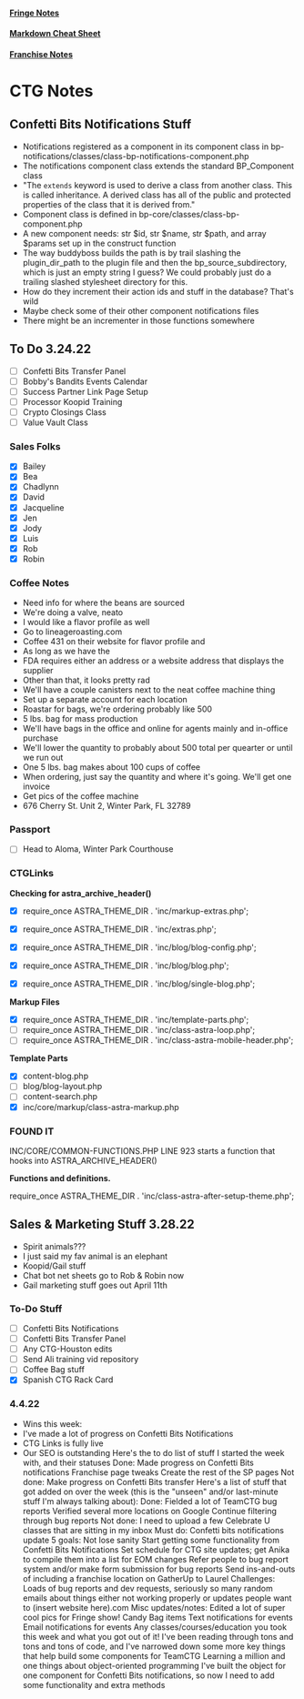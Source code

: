 #### [Fringe Notes](/fringe-notes.md)
#### [Markdown Cheat Sheet](/markdown-cheat-sheet.md)
#### [Franchise Notes](/franchise-notes.md)

# CTG Notes

## Confetti Bits Notifications Stuff

- Notifications registered as a component in its component class in bp-notifications/classes/class-bp-notifications-component.php
- The notifications component class extends the standard BP_Component class
- "The ```extends``` keyword is used to derive a class from another class. This is called inheritance. A derived class has all of the public and protected properties of the class that it is derived from."
- Component class is defined in bp-core/classes/class-bp-component.php
- A new component needs: str $id, str $name, str $path, and array $params set up in the construct function
- The way buddyboss builds the path is by trail slashing the plugin_dir_path to the plugin file and then the bp_source_subdirectory, which is just an empty string I guess? We could probably just do a trailing slashed stylesheet directory for this.
- How do they increment their action ids and stuff in the database? That's wild
- Maybe check some of their other component notifications files
- There might be an incrementer in those functions somewhere


## To Do 3.24.22

- [ ] Confetti Bits Transfer Panel
- [ ] Bobby's Bandits Events Calendar
- [ ] Success Partner Link Page Setup
- [ ] Processor Koopid Training
- [ ] Crypto Closings Class
- [ ] Value Vault Class

### Sales Folks
- [x] Bailey
- [x] Bea
- [x] Chadlynn
- [x] David
- [x] Jacqueline
- [x] Jen
- [x] Jody
- [x] Luis
- [x] Rob
- [x] Robin

### Coffee Notes
- Need info for where the beans are sourced
- We're doing a valve, neato
- I would like a flavor profile as well
- Go to lineageroasting.com
- Coffee 431 on their website for flavor profile and 
- As long as we have the 
- FDA requires either an address or a website address that displays the supplier
- Other than that, it looks pretty rad
- We'll have a couple canisters next to the neat coffee machine thing
- Set up a separate account for each location
- Roastar for bags, we're ordering probably like 500
- 5 lbs. bag for mass production
- We'll have bags in the office and online for agents mainly and in-office purchase
- We'll lower the quantity to probably about 500 total per quearter or until we run out
- One 5 lbs. bag makes about 100 cups of coffee
- When ordering, just say the quantity and where it's going. We'll get one invoice
- Get pics of the coffee machine
- 676 Cherry St. Unit 2, Winter Park, FL 32789



### Passport
- [ ] Head to Aloma, Winter Park Courthouse


### CTGLinks

**Checking for astra_archive_header()**
- [x] require_once ASTRA_THEME_DIR . 'inc/markup-extras.php';
- [x] require_once ASTRA_THEME_DIR . 'inc/extras.php';
- [x] require_once ASTRA_THEME_DIR . 'inc/blog/blog-config.php';
- [x] require_once ASTRA_THEME_DIR . 'inc/blog/blog.php';
- [x] require_once ASTRA_THEME_DIR . 'inc/blog/single-blog.php';


**Markup Files**
- [x] require_once ASTRA_THEME_DIR . 'inc/template-parts.php';
- [ ] require_once ASTRA_THEME_DIR . 'inc/class-astra-loop.php';
- [ ] require_once ASTRA_THEME_DIR . 'inc/class-astra-mobile-header.php';

**Template Parts**
- [x] content-blog.php
- [ ] blog/blog-layout.php
- [ ] content-search.php
- [x] inc/core/markup/class-astra-markup.php

### **FOUND IT**
INC/CORE/COMMON-FUNCTIONS.PHP LINE 923 starts a function that hooks into ASTRA_ARCHIVE_HEADER()

**Functions and definitions.**

require_once ASTRA_THEME_DIR . 'inc/class-astra-after-setup-theme.php';


## Sales & Marketing Stuff 3.28.22

- Spirit animals???
- I just said my fav animal is an elephant
- Koopid/Gail stuff
- Chat bot net sheets go to Rob & Robin now
- Gail marketing stuff goes out April 11th

### To-Do Stuff

- [ ] Confetti Bits Notifications
- [ ] Confetti Bits Transfer Panel
- [ ] Any CTG-Houston edits
- [ ] Send Ali training vid repository
- [ ] Coffee Bag stuff
- [x] Spanish CTG Rack Card

### 4.4.22

- Wins this week:
- I've made a lot of progress on Confetti Bits Notifications
- CTG Links is fully live
- Our SEO is outstanding
Here's the to do list of stuff I started the week with, and their statuses
Done:
Made progress on Confetti Bits notifications
Franchise page tweaks
Create the rest of the SP pages
Not done:
Make progress on Confetti Bits transfer
Here's a list of stuff that got added on over the week (this is the "unseen" and/or last-minute stuff I'm always talking about):
Done:
Fielded a lot of TeamCTG bug reports
Verified several more locations on Google
Continue filtering through bug reports
Not done:
I need to upload a few Celebrate U classes that are sitting in my inbox
Must do:
Confetti bits notifications update
5 goals:
Not lose sanity
Start getting some functionality from Confetti Bits Notifications
Set schedule for CTG site updates; get Anika to compile them into a list for EOM changes
Refer people to bug report system and/or make form submission for bug reports
Send ins-and-outs of including a franchise location on GatherUp to Laurel
Challenges:
Loads of bug reports and dev requests, seriously so many random emails about things either not working properly or updates people want to (insert website here).com
Misc updates/notes:
Edited a lot of super cool pics for Fringe show!
Candy Bag items
Text notifications for events
Email notifications for events
Any classes/courses/education you took this week and what you got out of it!
I've been reading through tons and tons and tons of code, and I've narrowed down some more key things that help build some components for TeamCTG
Learning a million and one things about object-oriented programming
I've built the object for one component for Confetti Bits notifications, so now I need to add some functionality and extra methods
